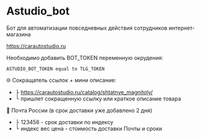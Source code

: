 # Astudio_bot
Бот для автоматизации повседневных действия сотрудников интернет-магазина 

https://carautostudio.ru

Необходимо добавить BOT_TOKEN переменную окрудения:
```
ASTUDIO_BOT_TOKEN equal to TLG_TOKEN
```
🌐 Сокращатель ссылок + мини описание:
- ├ https://carautostudio.ru/catalog/shtatnye_magnitoly/
- └ пришлет сокращенную ссылку или краткое описание товара

📮 Почта России (в срок доставки уже добавлено 2 дня)

+ ├ 123456 - срок доставки по индексу 
+ └ индекс вес цена - стоимость доставки Почты и сроки
